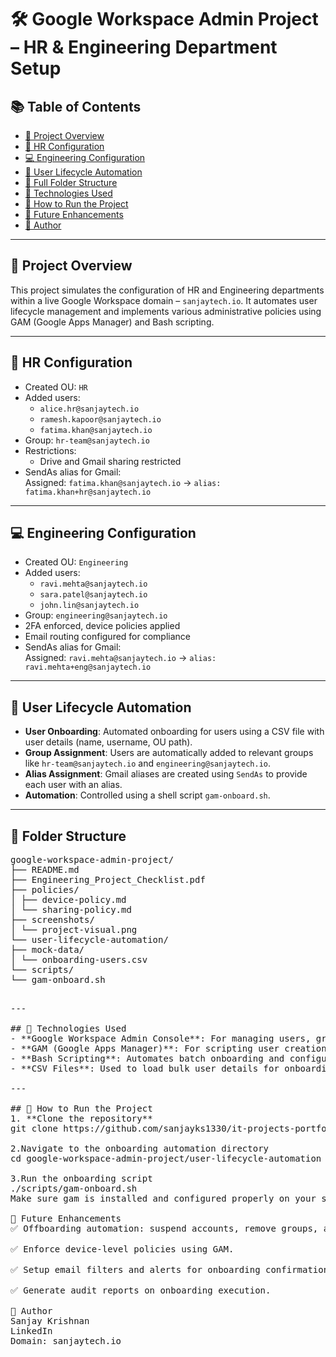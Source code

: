 # 🛠️ Google Workspace Admin Project – HR & Engineering Department Setup

## 📚 Table of Contents

- [📌 Project Overview](#project-overview)
- [👥 HR Configuration](#hr-configuration)
- [💻 Engineering Configuration](#engineering-configuration)
- [🔄 User Lifecycle Automation](#user-lifecycle-automation)
- [📁 Full Folder Structure](#full-folder-structure)
- [🧰 Technologies Used](#technologies-used)
- [🚀 How to Run the Project](#how-to-run-the-project)
- [🔮 Future Enhancements](#future-enhancements)
- [👤 Author](#author)


---

## 📌 Project Overview
This project simulates the configuration of HR and Engineering departments within a live Google Workspace domain – `sanjaytech.io`. It automates user lifecycle management and implements various administrative policies using GAM (Google Apps Manager) and Bash scripting.

---

## 🧾 HR Configuration
- Created OU: `HR`
- Added users:
  - `alice.hr@sanjaytech.io`
  - `ramesh.kapoor@sanjaytech.io`
  - `fatima.khan@sanjaytech.io`
- Group: `hr-team@sanjaytech.io`
- Restrictions:
  - Drive and Gmail sharing restricted
- SendAs alias for Gmail:  
  Assigned: `fatima.khan@sanjaytech.io` → `alias: fatima.khan+hr@sanjaytech.io`

---

## 💻 Engineering Configuration
- Created OU: `Engineering`
- Added users:
  - `ravi.mehta@sanjaytech.io`
  - `sara.patel@sanjaytech.io`
  - `john.lin@sanjaytech.io`
- Group: `engineering@sanjaytech.io`
- 2FA enforced, device policies applied
- Email routing configured for compliance
- SendAs alias for Gmail:  
  Assigned: `ravi.mehta@sanjaytech.io` → `alias: ravi.mehta+eng@sanjaytech.io`

---

## 👥 User Lifecycle Automation
- **User Onboarding**: Automated onboarding for users using a CSV file with user details (name, username, OU path).
- **Group Assignment**: Users are automatically added to relevant groups like `hr-team@sanjaytech.io` and `engineering@sanjaytech.io`.
- **Alias Assignment**: Gmail aliases are created using `SendAs` to provide each user with an alias.
- **Automation**: Controlled using a shell script `gam-onboard.sh`.

---

## 📁 Folder Structure

<pre>
google-workspace-admin-project/
├── README.md
├── Engineering_Project_Checklist.pdf
├── policies/
│ ├── device-policy.md
│ └── sharing-policy.md
├── screenshots/
│ └── project-visual.png
└── user-lifecycle-automation/
├── mock-data/
│ └── onboarding-users.csv
└── scripts/
└── gam-onboard.sh
<pre>

---

## 🧰 Technologies Used
- **Google Workspace Admin Console**: For managing users, groups, and organizational units.
- **GAM (Google Apps Manager)**: For scripting user creation, alias assignment, and group membership.
- **Bash Scripting**: Automates batch onboarding and configuration using the command line.
- **CSV Files**: Used to load bulk user details for onboarding.

---

## 🚀 How to Run the Project
1. **Clone the repository**  
git clone https://github.com/sanjayks1330/it-projects-portfolio.git

2.Navigate to the onboarding automation directory
cd google-workspace-admin-project/user-lifecycle-automation

3.Run the onboarding script
./scripts/gam-onboard.sh
Make sure gam is installed and configured properly on your system.

🔮 Future Enhancements
✅ Offboarding automation: suspend accounts, remove groups, and revoke aliases.

✅ Enforce device-level policies using GAM.

✅ Setup email filters and alerts for onboarding confirmation.

✅ Generate audit reports on onboarding execution.

👤 Author
Sanjay Krishnan
LinkedIn
Domain: sanjaytech.io